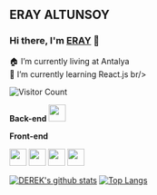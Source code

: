 <h2>ERAY ALTUNSOY <style>    display: inline-block;
    margin: 0 0 0 30px;
    font-size: 25px;
    vertical-align: middle;
    text-transform: uppercase;
    font-weight: 700;
    font-family: "Josefin Sans", sans-serif;
    background: linear-gradient(to right,#095fab 10%, #25abe8 50%, #57d75b 60%);
    background-size: 200% auto;
    color: #fff;
    -webkit-background-clip: text;
    -webkit-text-fill-color: transparent;
    animation: textclip 1.5s linear infinite;</style></h2>

### Hi there, I'm [ERAY](https://github.com/spake2) 👋

🏠 I’m currently living at Antalya <br/>
🌱 I’m currently learning React.js br/>


![Visitor Count](https://profile-counter.glitch.me/spake2/count.svg)

**Back-end**
<code><img height="30" src="https://raw.githubusercontent.com/dereknguyen269/dereknguyen269/master/images/php.svg"></code>

**Front-end**

<code><img height="30" src="https://raw.githubusercontent.com/dereknguyen269/dereknguyen269/master/images/html.png"></code>
<code><img height="30" src="https://raw.githubusercontent.com/dereknguyen269/dereknguyen269/master/images/css3.png"></code>
<code><img height="30" src="https://raw.githubusercontent.com/dereknguyen269/dereknguyen269/master/images/js.png"></code>
<code><img height="30" src="https://raw.githubusercontent.com/dereknguyen269/dereknguyen269/master/images/reactjs.png"></code>


[![DEREK's github stats](https://github-readme-stats.vercel.app/api?username=dereknguyen269&show_icons=true&theme=merko)](https://github.com/dereknguyen269)
[![Top Langs](https://github-readme-stats.vercel.app/api/top-langs/?username=dereknguyen269&layout=compact&theme=merko)](https://github.com/anuraghazra/github-readme-stats)
